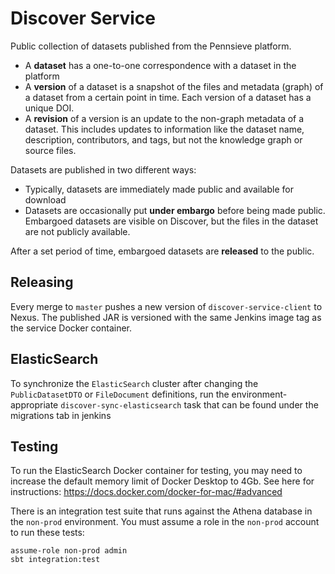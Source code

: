 # Discover Service

Public collection of datasets published from the Pennsieve platform.

- A **dataset** has a one-to-one correspondence with a dataset in the platform
- A **version** of a dataset is a snapshot of the files and metadata (graph) of a dataset from a certain point in time. Each version of a dataset has a unique DOI.
- A **revision** of a version is an update to the non-graph metadata of a dataset. This includes updates to information like the dataset name, description, contributors, and tags, but not the knowledge graph or source files.

Datasets are published in two different ways:

- Typically, datasets are immediately made public and available for download
- Datasets are occasionally put **under embargo** before being made public. Embargoed datasets are visible on Discover, but the files in the dataset are not publicly available.

After a set period of time, embargoed datasets are **released** to the public.

## Releasing

Every merge to `master` pushes a new version of `discover-service-client` to Nexus. The published JAR is versioned with the same Jenkins image tag as the service Docker container.

## ElasticSearch

To synchronize the `ElasticSearch` cluster after changing the `PublicDatasetDTO` or `FileDocument` definitions, run the environment-appropriate `discover-sync-elasticsearch` task that can be found under the migrations tab in jenkins

## Testing

To run the ElasticSearch Docker container for testing, you may need to increase the default memory limit of Docker Desktop to 4Gb. See here for instructions: https://docs.docker.com/docker-for-mac/#advanced

There is an integration test suite that runs against the Athena database in the `non-prod` environment. You must assume a role in the `non-prod` account to run these tests:

    assume-role non-prod admin
    sbt integration:test
